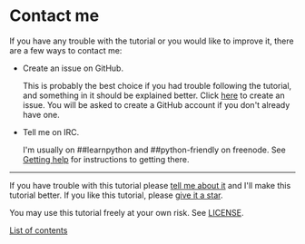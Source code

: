 # Contact me

If you have any trouble with the tutorial or you would like to improve
it, there are a few ways to contact me:

- Create an issue on GitHub.

    This is probably the best choice if you had trouble following the
    tutorial, and something in it should be explained better. Click
    [here](https://github.com/Akuli/python-tutorial/issues/new) to
    create an issue. You will be asked to create a GitHub account if you
    don't already have one.

- Tell me on IRC.

    I'm usually on ##learnpython and ##python-friendly on freenode. See
    [Getting help](getting-help.md) for instructions to getting there.

***

If you have trouble with this tutorial please [tell me about
it](./contact-me.md) and I'll make this tutorial better. If you
like this tutorial, please [give it a
star](./README.md#how-can-i-thank-you-for-writing-and-sharing-this-tutorial).

You may use this tutorial freely at your own risk. See
[LICENSE](./LICENSE).

[List of contents](./README.md#list-of-contents)
